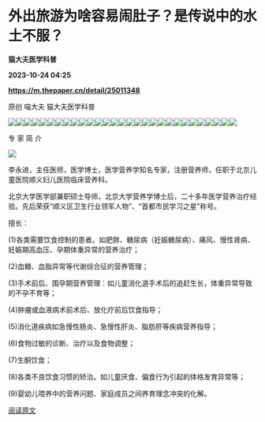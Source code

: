 # 外出旅游为啥容易闹肚子？是传说中的水土不服？
**猫大夫医学科普**

**2023-10-24 04:25**

**https://m.thepaper.cn/detail/25011348**

原创 喵大夫 猫大夫医学科普

![](https://imagepphcloud.thepaper.cn/pph/image/275/42/626.jpg)![](https://imagepphcloud.thepaper.cn/pph/image/275/42/627.jpg)![](https://imagepphcloud.thepaper.cn/pph/image/275/42/628.jpg)![](https://imagepphcloud.thepaper.cn/pph/image/275/42/629.jpg)![](https://imagepphcloud.thepaper.cn/pph/image/275/42/630.jpg)![](https://imagepphcloud.thepaper.cn/pph/image/275/42/631.jpg)![](https://imagepphcloud.thepaper.cn/pph/image/275/42/632.jpg)![](https://imagepphcloud.thepaper.cn/pph/image/275/42/633.jpg)![](https://imagepphcloud.thepaper.cn/pph/image/275/42/634.jpg)![](https://imagepphcloud.thepaper.cn/pph/image/275/42/635.jpg)![](https://imagepphcloud.thepaper.cn/pph/image/275/42/636.jpg)![](https://imagepphcloud.thepaper.cn/pph/image/275/42/637.jpg)![](https://imagepphcloud.thepaper.cn/pph/image/275/42/638.jpg)![](https://imagepphcloud.thepaper.cn/pph/image/275/42/639.jpg)![](https://imagepphcloud.thepaper.cn/pph/image/275/42/640.jpg)![](https://imagepphcloud.thepaper.cn/pph/image/275/42/641.jpg)![](https://imagepphcloud.thepaper.cn/pph/image/275/42/642.jpg)![](https://imagepphcloud.thepaper.cn/pph/image/275/42/643.jpg)![](https://imagepphcloud.thepaper.cn/pph/image/275/42/644.jpg)![](https://imagepphcloud.thepaper.cn/pph/image/275/42/645.jpg)![](https://imagepphcloud.thepaper.cn/pph/image/275/42/646.jpg)![](https://imagepphcloud.thepaper.cn/pph/image/275/42/647.jpg)![](https://imagepphcloud.thepaper.cn/pph/image/275/42/648.jpg)![](https://imagepphcloud.thepaper.cn/pph/image/275/42/649.jpg)![](https://imagepphcloud.thepaper.cn/pph/image/275/42/650.jpg)![](https://imagepphcloud.thepaper.cn/pph/image/275/42/651.jpg)![](https://imagepphcloud.thepaper.cn/pph/image/275/42/652.jpg)![](https://imagepphcloud.thepaper.cn/pph/image/275/42/653.jpg)![](https://imagepphcloud.thepaper.cn/pph/image/275/42/654.jpg)

专 家 简 介

![](https://imagepphcloud.thepaper.cn/pph/image/275/42/656.jpg)

李永进，主任医师，医学博士，医学营养学知名专家，注册营养师，任职于北京儿童医院顺义妇儿医院临床营养科。

北京大学医学部兼职硕士导师，北京大学营养学博士后，二十多年医学营养治疗经验。先后荣获“顺义区卫生行业领军人物”、“首都市民学习之星”称号。

擅长：

(1)各类需要饮食控制的患者。如肥胖、糖尿病（妊娠糖尿病）、痛风、慢性肾病、妊娠期高血压、孕期体重异常的营养治疗；

(2)血糖、血脂异常等代谢综合征的营养管理；

(3)手术前后、围孕期营养管理：如儿童消化道手术后的追赶生长，体重异常导致的不孕不育等；

(4)肿瘤或血液病术前术后、放化疗前后饮食指导；

(5)消化道疾病如急慢性肠炎、急慢性肝炎、脂肪肝等疾病营养指导；

(6)食物过敏的诊断、治疗以及食物调整；

(7)生酮饮食；

(8)各类不良饮食习惯的矫治。如儿童厌食、偏食行为引起的体格发育异常等；

(9)婴幼儿喂养中的营养问题、家庭成员之间养育理念冲突的化解。

[阅读原文](http://mp.weixin.qq.com/s?__biz=MzIxMTc3MzI3OA==&mid=2247564353&idx=1&sn=dad0b19aa672b27c96d0c708c86be8c5)